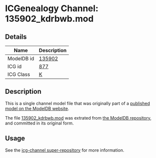 # ICGenealogy Channel: 135902\_kdrbwb.mod

## Details

Name | Description
---- | -----------
ModelDB id | [135902](http://senselab.med.yale.edu/ModelDB/ShowModel.cshtml?model=135902)
ICG id | [877](http://icg.neurotheory.ox.ac.uk/channels/1/877)
ICG Class | [K](http://icg.neurotheory.ox.ac.uk/channels/1)

## Description

This is a single channel model file that was originally part of a [published model on the ModelDB website](http://senselab.med.yale.edu/mModelDB/ShowModel.cshtml?model=135902).

The file [135902\_kdrbwb.mod](135902_kdrbwb.mod) was extrated from [the ModelDB repository](http://senselab.med.yale.edu/ModelDB/ShowModel.cshtml?model=135902), and committed in its original form.

## Usage

See the [icg-channel super-repository](https://github.com/icgenealogy/icg-channels) for more information.